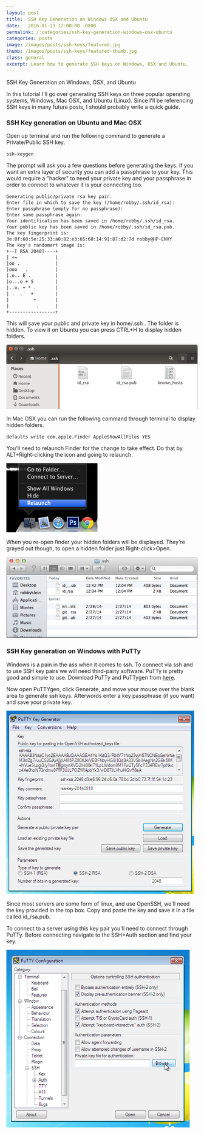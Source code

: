 ```yaml
---
layout: post
title:  SSH Key Generation on Windows OSX and Ubuntu
date:   2016-01-13 12:00:00 -0800
permalink: /:categories/ssh-key-generation-windows-osx-ubuntu
categories: posts
image: /images/posts/ssh-keys/featured.jpg
thumb: /images/posts/ssh-keys/featured-thumb.jpg
class: general
excerpt: Learn how to generate SSH keys on Windows, OSX and Ubuntu.
---
```


SSH Key Generation on Windows, OSX, and Ubuntu

In this tutorial I'll go over generating SSH keys on three popular operating systems, Windows, Mac OSX, and Ubuntu (Linux). Since I'll be referencing SSH keys in many future posts, I should probably write a quick guide.

### SSH Key generation on Ubuntu and Mac OSX

Open up terminal and run the following command to generate a Private/Public SSH key.

```nohighlight
ssh-keygen
```

The prompt will ask you a few questions before generating the keys. If you want an extra layer of security you can add a passphrase to your key. This would require a "hacker" to need your private key and your passphrase in order to connect to whatever it is your connecting too.

```nohighlight
Generating public/private rsa key pair.
Enter file in which to save the key (/home/robby/.ssh/id_rsa): 
Enter passphrase (empty for no passphrase): 
Enter same passphrase again: 
Your identification has been saved in /home/robby/.ssh/id_rsa.
Your public key has been saved in /home/robby/.ssh/id_rsa.pub.
The key fingerprint is:
3e:0f:60:5e:25:33:a0:82:e3:65:60:14:91:87:d2:7d robby@HP-ENVY
The key's randomart image is:
+--[ RSA 2048]----+
| +=              |
|oo .             |
|ooo   .          |
|.o.. E .         |
|o...o + S        |
|..o. + * .       |
| .  .   +        |
|         +       |
|          .      |
+-----------------+
```
    
This will save your public and private key in home/.ssh . The folder is hidden. To view it on Ubuntu you can press CTRL+H to display hidden folders.

![ubuntu-ssh-folder](/images/posts/ssh-keys/hidden-folder-ubuntu.png)

In Mac OSX you can run the following command through terminal to display hidden folders.

```nohighlight
defaults write com.apple.Finder AppleShowAllFiles YES
```

You'll need to relaunch Finder for the change to take effect. Do that by ALT+Right-clicking the icon and going to relaunch.

![relaunch-osx-finder](/images/posts/ssh-keys/relaunch-finder.png)

When you re-open finder your hidden folders will be displayed. They're grayed out though, to open a hidden folder just Right-click>Open.

![relaunch-osx-finder](/images/posts/ssh-keys/hidden-folder-mac.png)

### SSH Key generation on Windows with PuTTy

Windows is a pain in the ass when it comes to ssh. To connect via ssh and to use SSH key pairs we will need third-party software. PuTTy is pretty good and simple to use. Download PuTTy and PuTTygen from [here](http://www.chiark.greenend.org.uk/~sgtatham/putty/download.html).

Now open PuTTYgen, click Generate, and move your mouse over the blank area to generate ssh keys. Afterwords enter a key passphrase (if you want) and save your private key.

![puttygen-generate](/images/posts/ssh-keys/puttygen.png)

Since most servers are some form of linux, and use OpenSSH, we'll need the key provided in the top box. Copy and paste the key and save it in a file called id_rsa.pub.

To connect to a server using this key pair you'll need to connect through PuTTy. Before connecting navigate to the SSH>Auth section and find your key.

![puttygen-ssh-key](/images/posts/ssh-keys/putty.png)